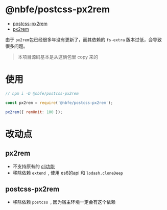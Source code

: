 # @nbfe/postcss-px2rem

-   [postcss-px2rem](https://www.npmjs.com/package/postcss-px2rem)
-   [px2rem](https://www.npmjs.com/package/px2rem)

由于 `px2rem`包已经很多年没有更新了，而其依赖的 `fs-extra` 版本过低，会导致很多问题。

> 本项目源码基本是从这俩包里 copy 来的

# 使用

```javascript
// npm i -D @nbfe/postcss-px2rem

const px2rem = require('@nbfe/postcss-px2rem');

px2rem({ remUnit: 100 });
```

# 改动点

## px2rem

* 不支持原有的 [cli功能](https://github.com/songsiqi/px2rem/blob/master/bin/px2rem.js)
* 移除依赖 `extend `, 使用 es6的api 和 `lodash.cloneDeep`

## postcss-px2rem

* 移除依赖 `postcss `, 因为宿主环境一定会有这个依赖



